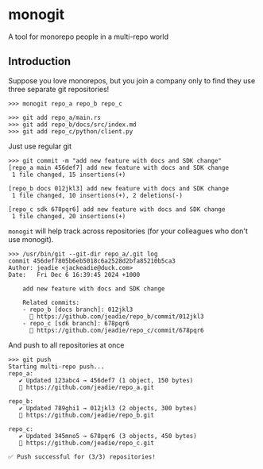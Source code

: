 # monogit
A tool for monorepo people in a multi-repo world

## Introduction
Suppose you love monorepos, but you join a company only to find they use three separate git repositories!

```shell
>>> monogit repo_a repo_b repo_c

>>> git add repo_a/main.rs
>>> git add repo_b/docs/src/index.md
>>> git add repo_c/python/client.py
```


Just use regular git
```shell
>>> git commit -m "add new feature with docs and SDK change"
[repo_a main 456def7] add new feature with docs and SDK change
 1 file changed, 15 insertions(+)

[repo_b docs 012jkl3] add new feature with docs and SDK change
 1 file changed, 10 insertions(+), 2 deletions(-)

[repo_c sdk 678pqr6] add new feature with docs and SDK change
 1 file changed, 20 insertions(+)
```

`monogit` will help track across repositories (for your colleagues who don't use monogit).
```shell
>>> /usr/bin/git --git-dir repo_a/.git log
commit 456def7805b6eb5018c6a2528d2bfa85210b5ca3
Author: jeadie <jackeadie@duck.com>
Date:   Fri Dec 6 16:39:45 2024 +1000

    add new feature with docs and SDK change

    Related commits:
    - repo_b [docs branch]: 012jkl3
      🔗 https://github.com/jeadie/repo_b/commit/012jkl3
    - repo_c [sdk branch]: 678pqr6
      🔗 https://github.com/jeadie/repo_c/commit/678pqr6
```

And push to all repositories at once
```shell
>>> git push
Starting multi-repo push...
repo_a:
   ✔ Updated 123abc4 → 456def7 (1 object, 150 bytes)
   🔗 https://github.com/jeadie/repo_a.git

repo_b:
   ✔ Updated 789ghi1 → 012jkl3 (2 objects, 300 bytes)
   🔗 https://github.com/jeadie/repo_b.git

repo_c:
   ✔ Updated 345mno5 → 678pqr6 (3 objects, 450 bytes)
   🔗 https://github.com/jeadie/repo_c.git

✅ Push successful for (3/3) repositories!
```
